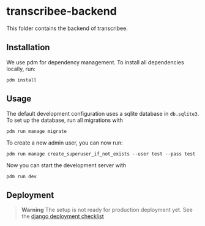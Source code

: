 # transcribee-backend

This folder contains the backend of transcribee.

## Installation

We use pdm for dependency management. To install all dependencies locally, run:

```shell
pdm install
```

## Usage

The default development configuration uses a sqlite database in `db.sqlite3`. To set up the
database, run all migrations with

```shell
pdm run manage migrate
```

To create a new admin user, you can now run:

```shell
pdm run manage create_superuser_if_not_exists --user test --pass test

```

Now you can start the development server with

```shell
pdm run dev
```

## Deployment

> **Warning**
> The setup is not ready for production deployment yet. See the
> [django deployment checklist](https://docs.djangoproject.com/en/4.1/howto/deployment/checklist/)
